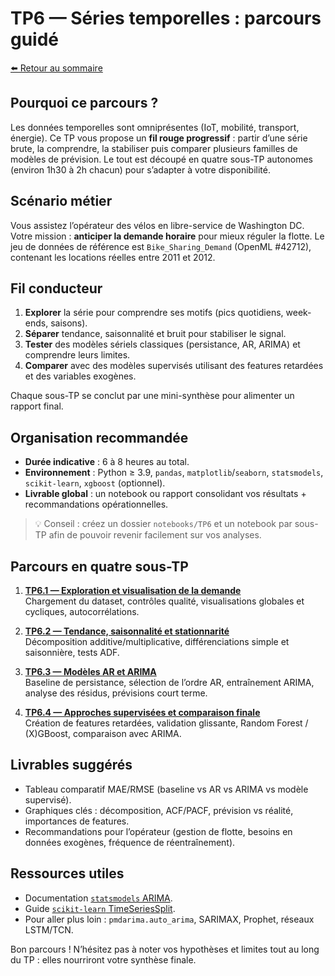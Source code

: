 # TP6 — Séries temporelles : parcours guidé

[⬅️ Retour au sommaire](../../LISEZMOI.md)

## Pourquoi ce parcours ?

Les données temporelles sont omniprésentes (IoT, mobilité, transport, énergie). Ce TP vous propose un **fil rouge progressif** :
partir d’une série brute, la comprendre, la stabiliser puis comparer plusieurs familles de modèles de prévision. Le tout est découpé
en quatre sous-TP autonomes (environ 1h30 à 2h chacun) pour s’adapter à votre disponibilité.

## Scénario métier

Vous assistez l’opérateur des vélos en libre-service de Washington DC. Votre mission : **anticiper la demande horaire** pour mieux
réguler la flotte. Le jeu de données de référence est `Bike_Sharing_Demand` (OpenML #42712), contenant les locations réelles entre
2011 et 2012.

## Fil conducteur

1. **Explorer** la série pour comprendre ses motifs (pics quotidiens, week-ends, saisons).
2. **Séparer** tendance, saisonnalité et bruit pour stabiliser le signal.
3. **Tester** des modèles sériels classiques (persistance, AR, ARIMA) et comprendre leurs limites.
4. **Comparer** avec des modèles supervisés utilisant des features retardées et des variables exogènes.

Chaque sous-TP se conclut par une mini-synthèse pour alimenter un rapport final.

## Organisation recommandée

- **Durée indicative** : 6 à 8 heures au total.
- **Environnement** : Python ≥ 3.9, `pandas`, `matplotlib`/`seaborn`, `statsmodels`, `scikit-learn`, `xgboost` (optionnel).
- **Livrable global** : un notebook ou rapport consolidant vos résultats + recommandations opérationnelles.

> 💡 Conseil : créez un dossier `notebooks/TP6` et un notebook par sous-TP afin de pouvoir revenir facilement sur vos analyses.

## Parcours en quatre sous-TP

1. [**TP6.1 — Exploration et visualisation de la demande**](TP6_1_Exploration_Visuelle.md)  
   Chargement du dataset, contrôles qualité, visualisations globales et cycliques, autocorrélations.

2. [**TP6.2 — Tendance, saisonnalité et stationnarité**](TP6_2_Decomposition_Stationnarite.md)  
   Décomposition additive/multiplicative, différenciations simple et saisonnière, tests ADF.

3. [**TP6.3 — Modèles AR et ARIMA**](TP6_3_Modeles_AR_ARIMA.md)  
   Baseline de persistance, sélection de l’ordre AR, entraînement ARIMA, analyse des résidus, prévisions court terme.

4. [**TP6.4 — Approches supervisées et comparaison finale**](TP6_4_Modeles_Supervises.md)  
   Création de features retardées, validation glissante, Random Forest / (X)GBoost, comparaison avec ARIMA.

## Livrables suggérés

- Tableau comparatif MAE/RMSE (baseline vs AR vs ARIMA vs modèle supervisé).
- Graphiques clés : décomposition, ACF/PACF, prévision vs réalité, importances de features.
- Recommandations pour l’opérateur (gestion de flotte, besoins en données exogènes, fréquence de réentraînement).

## Ressources utiles

- Documentation [`statsmodels` ARIMA](https://www.statsmodels.org/stable/generated/statsmodels.tsa.arima.model.ARIMA.html).
- Guide [`scikit-learn` TimeSeriesSplit](https://scikit-learn.org/stable/modules/cross_validation.html#time-series-split).
- Pour aller plus loin : `pmdarima.auto_arima`, SARIMAX, Prophet, réseaux LSTM/TCN.

Bon parcours ! N’hésitez pas à noter vos hypothèses et limites tout au long du TP : elles nourriront votre synthèse finale.
